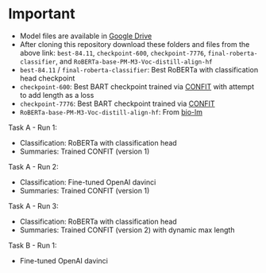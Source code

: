 # Important
- Model files are available in [Google Drive](https://drive.google.com/drive/folders/1MO82aRLUuCmZVT6joaKWxskQUJRGb9ip?usp=sharing)
- After cloning this repository download these folders and files from the above link: `best-84.11`, `checkpoint-600`, `checkpoint-7776`, `final-roberta-classifier`, and `RoBERTa-base-PM-M3-Voc-distill-align-hf`
- `best-84.11` / `final-roberta-classifier`: Best RoBERTa with classification head checkpoint
- `checkpoint-600`: Best BART checkpoint trained via [CONFIT](https://github.com/XiangruTang/CONFIT) with attempt to add length as a loss
- `checkpoint-7776`: Best BART checkpoint trained via [CONFIT](https://github.com/XiangruTang/CONFIT)
- `RoBERTa-base-PM-M3-Voc-distill-align-hf`: From [bio-lm](https://github.com/facebookresearch/bio-lm)

Task A - Run 1:
- Classification: RoBERTa with classification head
- Summaries: Trained CONFIT (version 1)

Task A - Run 2:
- Classification: Fine-tuned OpenAI davinci
- Summaries: Trained CONFIT (version 1)

Task A - Run 3:
- Classification: RoBERTa with classification head
- Summaries: Trained CONFIT (version 2) with dynamic max length

Task B - Run 1:
- Fine-tuned OpenAI davinci